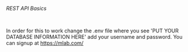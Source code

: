 *REST API Basics* 


&nbsp;


In order for this to work change the .env file where you see 'PUT YOUR DATABASE INFORMATION HERE' add your username and password.
You can signup at https://mlab.com/
